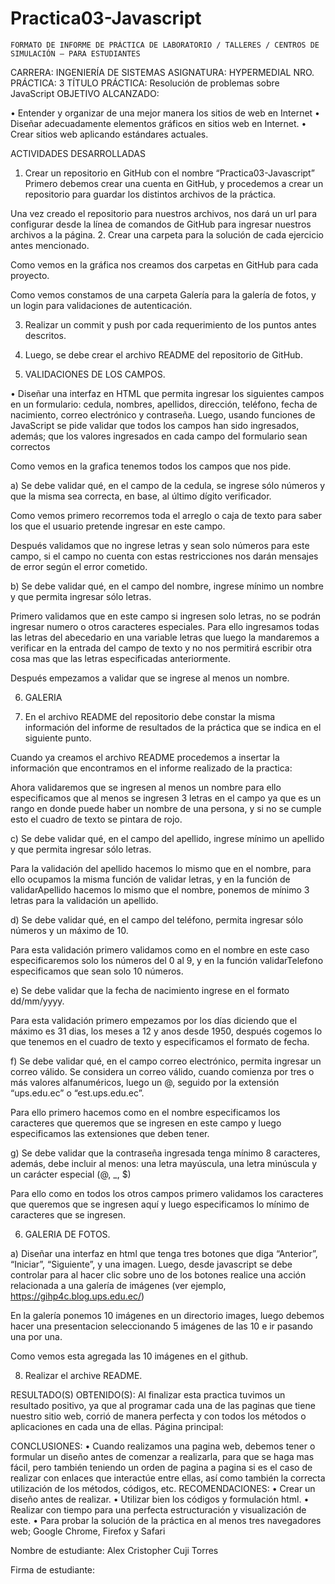 # Practica03-Javascript

 	FORMATO DE INFORME DE PRÁCTICA DE LABORATORIO / TALLERES / CENTROS DE SIMULACIÓN – PARA ESTUDIANTES

CARRERA: INGENIERÍA DE SISTEMAS	ASIGNATURA: HYPERMEDIAL
NRO. PRÁCTICA:	3	TÍTULO PRÁCTICA: Resolución de problemas sobre JavaScript
OBJETIVO ALCANZADO:

•	Entender y organizar de una mejor manera los sitios de web en Internet 
•	Diseñar adecuadamente elementos gráficos en sitios web en Internet. 
•	Crear sitios web aplicando estándares actuales. 

ACTIVIDADES DESARROLLADAS
1.	Crear un repositorio en GitHub con el nombre “Practica03-Javascript”
Primero debemos crear una cuenta en GitHub, y procedemos a crear un repositorio para guardar los distintos archivos de la práctica.
   

Una vez creado el repositorio para nuestros archivos, nos dará un url para configurar desde la línea de comandos de GitHub para ingresar nuestros archivos a la página.
2.	Crear una carpeta para la solución de cada ejercicio antes mencionado.

Como vemos en la gráfica nos creamos dos carpetas en GitHub para cada proyecto.

 

Como vemos constamos de una carpeta Galería para la galería de fotos, y un login para validaciones de autenticación. 


3.	Realizar un commit y push por cada requerimiento de los puntos antes descritos. 





4.	Luego, se debe crear el archivo README del repositorio de GitHub.  

5.	VALIDACIONES DE LOS CAMPOS.
 
•	Diseñar una interfaz en HTML que permita ingresar los siguientes campos en un formulario: cedula, nombres, apellidos, dirección, teléfono, fecha de nacimiento, correo electrónico y contraseña. Luego, usando funciones de JavaScript se pide validar que todos los campos han sido ingresados, además; que los valores ingresados en cada campo del formulario sean correctos 

Como vemos en la grafica tenemos todos los campos que nos pide.

 


a)	Se debe validar qué, en el campo de la cedula, se ingrese sólo números y que la misma sea correcta, en base, al último dígito verificador. 






















Como vemos primero recorremos toda el arreglo o caja de texto para saber los que el usuario pretende ingresar en este campo.








































Después validamos que no ingrese letras y sean solo números para este campo, si el campo no cuenta con estas restricciones nos darán mensajes de error según el error cometido.
 


b)	Se debe validar qué, en el campo del nombre, ingrese mínimo un nombre y que permita ingresar sólo letras. 












Primero validamos que en este campo si ingresen solo letras, no se podrán ingresar numero o otros caracteres especiales. Para ello ingresamos todas las letras del abecedario en una variable letras que luego la mandaremos a verificar en la entrada del campo de texto y no nos permitirá escribir otra cosa mas que las letras especificadas anteriormente.

Después empezamos a validar que se ingrese al menos un nombre. 











6.	GALERIA


7.	En el archivo README del repositorio debe constar la misma información del informe de resultados de la práctica que se indica en el siguiente punto. 

Cuando ya creamos el archivo README procedemos a insertar la información que encontramos en el informe realizado de la practica:






Ahora validaremos que se ingresen al menos un nombre para ello especificamos que al menos se ingresen 3 letras en el campo ya que es un rango en donde puede haber un nombre de una persona, y si no se cumple esto el cuadro de texto se pintara de rojo.

 

 
c)	Se debe validar qué, en el campo del apellido, ingrese mínimo un apellido y que permita ingresar sólo letras. 












	






Para la validación del apellido hacemos lo mismo que en el nombre, para ello ocupamos la misma función de validar letras, y en la función de validarApellido hacemos lo mismo que el nombre, ponemos de mínimo 3 letras para la validación un apellido.

 

d)	Se debe validar qué, en el campo del teléfono, permita ingresar sólo números y un máximo de 10. 























Para esta validación primero validamos como en el nombre en este caso especificaremos solo los números del 0 al 9, y en la función validarTelefono especificamos que sean solo 10 números.

 
 
e)	Se debe validar que la fecha de nacimiento ingrese en el formato dd/mm/yyyy. 



	




































Para esta validación primero empezamos por los días diciendo que el máximo es 31 dias, los meses a 12 y anos desde 1950, después cogemos lo que tenemos en el cuadro de texto y especificamos el formato de fecha. 

 

f)	Se debe validar qué, en el campo correo electrónico, permita ingresar un correo válido. Se considera un correo válido, cuando comienza por tres o más valores alfanuméricos, luego un @, seguido por la extensión “ups.edu.ec” o “est.ups.edu.ec”. 






















Para ello primero hacemos como en el nombre especificamos los caracteres que queremos que se ingresen en este campo y luego especificamos las extensiones que deben tener.

 


g)	Se debe validar que la contraseña ingresada tenga mínimo 8 caracteres, además, debe incluir al menos: una letra mayúscula, una letra minúscula y un carácter especial (@, _, $) 
























Para ello como en todos los otros campos primero validamos los caracteres que queremos que se ingresen aquí y luego especificamos lo mínimo de caracteres que se ingresen.

6. GALERIA DE FOTOS.


a)	Diseñar una interfaz en html que tenga tres botones que diga “Anterior”, “Iniciar”, “Siguiente”, y una imagen. Luego, desde javascript se debe controlar para al hacer clic sobre uno de los botones realice una acción relacionada a una galería de imágenes (ver ejemplo, https://gihp4c.blog.ups.edu.ec/) 

 


En la galería ponemos 10 imágenes en un directorio images, luego debemos hacer una presentacion seleccionando 5 imágenes de las 10 e ir pasando una por una.

 

Como vemos esta agregada las 10 imágenes en el github.























































8.	Realizar el archive README.

 

RESULTADO(S) OBTENIDO(S):
Al finalizar esta practica tuvimos un resultado positivo, ya que al programar cada una de las paginas que tiene nuestro sitio web, corrió de manera perfecta y con todos los métodos o aplicaciones en cada una de ellas.
Página principal:



CONCLUSIONES:
•	Cuando realizamos una pagina web, debemos tener o formular un diseño antes de comenzar a realizarla, para que se haga mas fácil, pero también teniendo un orden de pagina a pagina si es el caso de realizar con enlaces que interactúe entre ellas, así como también la correcta utilización de los métodos, códigos, etc.
RECOMENDACIONES:
•	Crear un diseño antes de realizar.
•	Utilizar bien los códigos y formulación html.
•	Realizar con tiempo para una perfecta estructuración y visualización de este. 
•	Para probar la solución de la práctica en al menos tres navegadores web; Google Chrome, Firefox y Safari 


Nombre de estudiante: Alex Cristopher Cuji Torres


Firma de estudiante: 
                                         


